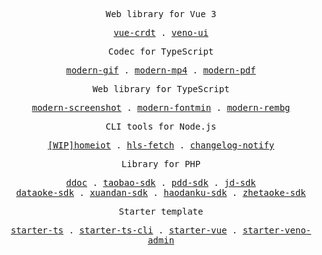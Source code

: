 <p align="center"><samp>Web library for Vue 3</samp></p>
<p align="center">
  <samp>
    <a href="https://github.com/qq15725/vue-crdt">vue-crdt</a> .
    <a href="https://github.com/qq15725/veno-ui">veno-ui</a>
  </samp>
</p>
<p align="center"><samp>Codec for TypeScript</samp></p>
<p align="center">
  <samp>
    <a href="https://github.com/qq15725/modern-gif">modern-gif</a> .
    <a href="https://github.com/qq15725/modern-mp4">modern-mp4</a> .
    <a href="https://github.com/qq15725/modern-pdf">modern-pdf</a>
  </samp>
</p>
<p align="center"><samp>Web library for TypeScript</samp></p>
<p align="center">
  <samp>
    <a href="https://github.com/qq15725/modern-screenshot">modern-screenshot</a> .
    <a href="https://github.com/qq15725/modern-fontmin">modern-fontmin</a> .
    <a href="https://github.com/qq15725/modern-rembg">modern-rembg</a>
  </samp>
</p>
<p align="center"><samp>CLI tools for Node.js</samp></p>
<p align="center">
  <samp>
    <a href="https://github.com/qq15725/homeiot">[WIP]homeiot</a> .
    <a href="https://github.com/qq15725/hls-fetch">hls-fetch</a> .
    <a href="https://github.com/qq15725/changelog-notify">changelog-notify</a>
  </samp>
</p>
<p align="center"><samp>Library for PHP</samp></p>
<p align="center">
  <samp>
    <a href="https://github.com/qq15725/ddoc">ddoc</a> .
    <a href="https://github.com/qq15725/taobao-sdk">taobao-sdk</a> .
    <a href="https://github.com/qq15725/pdd-sdk">pdd-sdk</a> .
    <a href="https://github.com/qq15725/jd-sdk">jd-sdk</a><br/>
    <a href="https://github.com/qq15725/dataoke-sdk">dataoke-sdk</a> .
    <a href="https://github.com/qq15725/xuandan-sdk">xuandan-sdk</a> .
    <a href="https://github.com/qq15725/haodanku-sdk">haodanku-sdk</a> .
    <a href="https://github.com/qq15725/zhetaoke-sdk">zhetaoke-sdk</a>
  </samp>
</p>
<p align="center"><samp>Starter template</samp></p>
<p align="center">
  <samp>
    <a href="https://github.com/qq15725/starter-ts">starter-ts</a> .
    <a href="https://github.com/qq15725/starter-ts-cli">starter-ts-cli</a> .
    <a href="https://github.com/qq15725/starter-vue">starter-vue</a> .
    <a href="https://github.com/qq15725/starter-veno-admin">starter-veno-admin</a>
  </samp>
</p>
